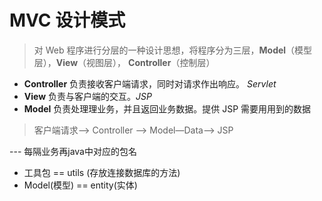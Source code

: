# MVC 设计模式
> 对 Web 程序进行分层的一种设计思想，将程序分为三层，**Model**（模型层），**View**（视图层），
**Controller**（控制层）

- **Controller** 负责接收客户端请求，同时对请求作出响应。 *Servlet*
- **View** 负责与客户端的交互。*JSP*
- **Model** 负责处理理业务，并且返回业务数据。提供 JSP 需要⽤用到的数据
> 客户端请求—> Controller —> Model—Data—> JSP

--- 每隔业务再java中对应的包名
- 工具包 == utils (存放连接数据库的方法)
- Model(模型) == entity(实体)
